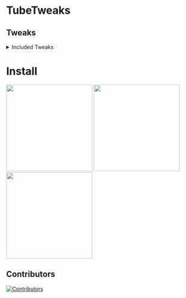 # TubeTweaks

## Tweaks

<details markdown="block">
  <summary>
    Included Tweaks
  </summary>

| **Name**              | **Description**                                                                 |
|-----------------------|---------------------------------------------------------------------------------|
| BigYTMiniPlayer       | Jailbreak tweak that makes the miniplayer in YouTube easier to see.            |
| DontEatMyContent      | Prevents the notch/Dynamic Island from covering 2:1 video content in YouTube.  |
| Gonerino              | Block specific channels and automatically remove their videos from your feed.  |
| iSponsorBlock         | Skips annoying sponsor ads inside YouTube videos.                              |
| LowContrastMode       | Makes the UI interface look dimmer to make it easier on the eyes. (App Compatibility: v17.33.2-v17.38.10) |
| OLEDDarkmode          | Replace official YouTube dark mode with a true OLED dark mode.                 |
| OLDDarkmode           | Replace new official YouTube dark mode with old (grey) YouTube dark mode.      |
| Return YouTube Dislikes | Brings back Dislike counts under YouTube videos using ReturnYouTubeDislike's API. |
| YTABConfig            | Adds a new section named "A/B" in the YouTube app settings where all features can be toggled freely by the user. |
| YTHoldForSpeed        | Allows you to quickly toggle between a selected video playback speed by tapping and holding on the video player in the YouTube application. |
| YTLite                | A tweak that enhances the YouTube experience by removing ads, enabling background playback, and offering over 60 customization options. |
| YTNoCheckLocalNetwork | Blocks the Local Network permission popup in YouTube.                          |
| YTNoModernUI          | This tweak changes and removes some newer UI elements from the YouTube app such as some rounded buttons, old progress bar, and old buffer bar. |
| YTNoTracking          | An iOS YouTube tweak that disables Tracking Parameters in the YouTube App.     |
| YTUHD                 | This tweak unlocks 1440p (2K) and 2160p (4K) resolutions in the iOS YouTube app. |
| YTSpeed               | Adds 2.25x to 5x playback speed options in the YouTube video player.           |
| YTVideoOverlay        | A helper tweak that adds buttons on the YouTube video overlay.                 |
| YouMute               | Allows users to mute/unmute videos directly in the YouTube Video Player.       |
| YouPiP                | Enables native Picture-in-Picture feature for videos in the YouTube app.       |
| YouQuality            | Enables you to view and change video quality in YouTube faster.                |
| YouRememberCaption    | Makes YouTube remember your video caption setting.                             |
</details>

# Install
  
<a href="https://tinyurl.com/bdfkbtf7"><img src="https://adriancastro.dev/0byxzkzdsauj.png" width="230"></a>
<a href="https://tinyurl.com/24zjszuf"><img src="https://i.imgur.com/dsbDLK9.png" width="230"></a>
<a href="https://tinyurl.com/yh455zk6"><img src="https://i.imgur.com/46qhEAv.png" width="230"></a>

## Contributors
[![Contributors](https://contrib.rocks/image?repo=castdrian/TubeTweaks)](https://github.com/castdrian/TubeTweaks/graphs/contributors)
